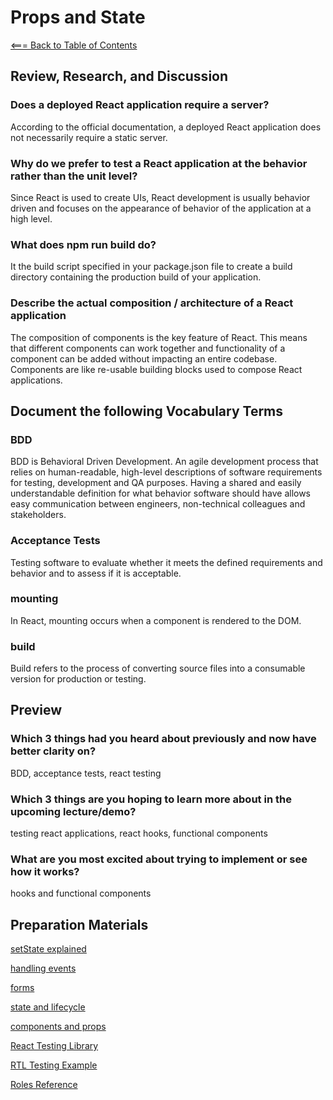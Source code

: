 # Props and State

[<=== Back to Table of Contents](https://peterjast.github.io/reading-notes/)

## Review, Research, and Discussion

### Does a deployed React application require a server?

According to the official documentation, a deployed React application does not necessarily require a static server.

### Why do we prefer to test a React application at the behavior rather than the unit level?

Since React is used to create UIs, React development is usually behavior driven and focuses on the appearance of behavior of the application at a high level.

### What does npm run build do?

It the build script specified in your package.json file to create a build directory containing the production build of your application.

### Describe the actual composition / architecture of a React application

The composition of components is the key feature of React. This means that different components can work together and functionality of a component can be added without impacting an entire codebase. Components are like re-usable building blocks used to compose React applications.

## Document the following Vocabulary Terms

### BDD

BDD is Behavioral Driven Development. An agile development process that relies on human-readable, high-level descriptions of software requirements for testing, development and QA purposes. Having a shared and easily understandable definition for what behavior software should have allows easy communication between engineers, non-technical colleagues and stakeholders.

### Acceptance Tests

Testing software to evaluate whether it meets the defined requirements and behavior and to assess if it is acceptable.

### mounting

In React, mounting occurs when a component is rendered to the DOM.

### build

Build refers to the process of converting source files into a consumable version for production or testing.

## Preview

### Which 3 things had you heard about previously and now have better clarity on?

BDD, acceptance tests, react testing

### Which 3 things are you hoping to learn more about in the upcoming lecture/demo?

testing react applications, react hooks, functional components

### What are you most excited about trying to implement or see how it works?

hooks and functional components

## Preparation Materials

[setState explained](https://css-tricks.com/understanding-react-setstate/)

[handling events](https://facebook.github.io/react/docs/handling-events.html)

[forms](https://facebook.github.io/react/docs/forms.html)

[state and lifecycle](https://facebook.github.io/react/docs/state-and-lifecycle.html)

[components and props](https://facebook.github.io/react/docs/components-and-props.html)

[React Testing Library](https://testing-library.com/docs/react-testing-library)

[RTL Testing Example](https://thomlom.dev/beginner-guide-testing-react-apps/)

[Roles Reference](https://developer.mozilla.org/en-US/docs/Web/Accessibility/ARIA/ARIA_Techniques#Roles)